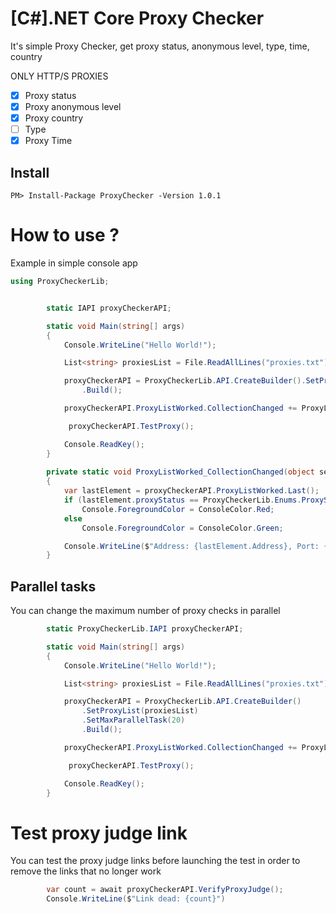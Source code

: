 # [C#].NET Core Proxy Checker

It's simple Proxy Checker, get proxy status, anonymous level, type, time, country

ONLY HTTP/S PROXIES

- [x] Proxy status
- [x] Proxy anonymous level 
- [X] Proxy country
- [ ] Type 
- [X] Proxy Time 

## Install

```
PM> Install-Package ProxyChecker -Version 1.0.1
```

# How to use ?

Example in simple console app

```c#
using ProxyCheckerLib;


        static IAPI proxyCheckerAPI;

        static void Main(string[] args)
        {
            Console.WriteLine("Hello World!");

            List<string> proxiesList = File.ReadAllLines("proxies.txt").ToList();

            proxyCheckerAPI = ProxyCheckerLib.API.CreateBuilder().SetProxyList(proxiesList)
                .Build();

            proxyCheckerAPI.ProxyListWorked.CollectionChanged += ProxyListWorked_CollectionChanged;

             proxyCheckerAPI.TestProxy();

            Console.ReadKey();
        }
        
        private static void ProxyListWorked_CollectionChanged(object sender, System.Collections.Specialized.NotifyCollectionChangedEventArgs e)
        {
            var lastElement = proxyCheckerAPI.ProxyListWorked.Last();
            if (lastElement.proxyStatus == ProxyCheckerLib.Enums.ProxyStatus.Dead)
                Console.ForegroundColor = ConsoleColor.Red;
            else
                Console.ForegroundColor = ConsoleColor.Green;

            Console.WriteLine($"Address: {lastElement.Address}, Port: {lastElement.Port}, Status: {lastElement.proxyStatus}, Anonymous: {lastElement.proxyAnonymous}, Country: {lastElement.Country}, Time: {lastElement.Time}ms");
        }
```

## Parallel tasks

You can change the maximum number of proxy checks in parallel

```c#
        static ProxyCheckerLib.IAPI proxyCheckerAPI;

        static void Main(string[] args)
        {
            Console.WriteLine("Hello World!");

            List<string> proxiesList = File.ReadAllLines("proxies.txt").ToList();

            proxyCheckerAPI = ProxyCheckerLib.API.CreateBuilder()
                .SetProxyList(proxiesList)
                .SetMaxParallelTask(20)
                .Build();

            proxyCheckerAPI.ProxyListWorked.CollectionChanged += ProxyListWorked_CollectionChanged;

             proxyCheckerAPI.TestProxy();

            Console.ReadKey();
        }
```


# Test proxy judge link

You can test the proxy judge links before launching the test in order to remove the links that no longer work

```c#
        var count = await proxyCheckerAPI.VerifyProxyJudge();
        Console.WriteLine($"Link dead: {count}")
```

